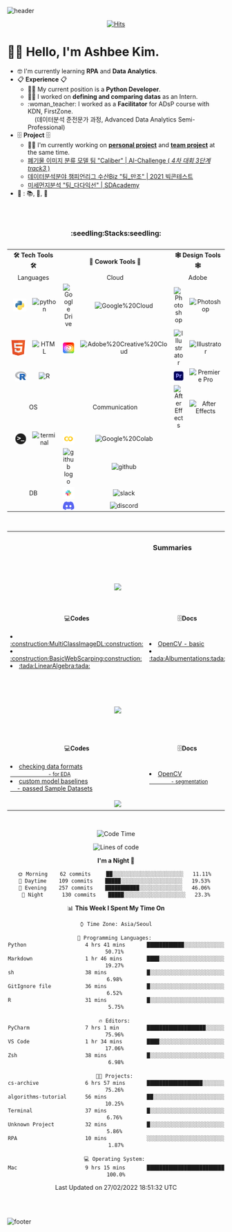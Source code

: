 ![header](https://capsule-render.vercel.app/api?type=waving&color=timeGradient&height=250&section=header&text=Ashbee%20Kim&fontSize=70&fontAlign=75&fontAlignY=45&desc=Codes,%20Docs,%20and%20Papers&descSize=20&descAlign=84&descAlignY=60)

  <div align=center>
	
  [![Hits](https://hits.seeyoufarm.com/api/count/incr/badge.svg?url=https%3A%2F%2Fgithub.com%2FAshbeeKim)](https://hits.seeyoufarm.com) 
	
  </div>

[//]: <> (대회 끝내고, script 공부하면서 capsule-render 참고한 방식으로 원하는 규격으로 재생성하기)


# 🙌🏻 Hello, I'm Ashbee Kim. 
* :nerd_face: I'm currently learning **RPA** and **Data Analytics**.
* :clipboard: **Experience** :clipboard:
  * :woman_office_worker: My current position is a **Python Developer**.
  * :woman_office_worker: I worked on **defining and comparing datas** as an Intern.
    <li> :woman_teacher: I worked as a <b>Facilitator</b> for ADsP course with KDN, FirstZone.</br>&nbsp&nbsp&nbsp&nbsp(데이터분석 준전문가 과정, Advanced Data Analytics Semi-Professional)</li>
* :file_cabinet: **Project** :file_cabinet:
  * :woman_technologist: I'm currently working on **[personal project](https://github.com/AshbeeKim/pub-org-data)** and **[team project](https://github.com/Proj-Caliber)** at the same time.
  * [폐기물 이미지 분류 모델 팀 "Caliber" | AI-Challenge ( _4차 대회 3단계 track3_ )](https://github.com/Proj-Caliber/Waste-Recycling-Image-Segmentation)
  * [데이터분석분야 챔피언리그 수산Biz "팀_만조" | 2021 빅콘테스트](https://drive.google.com/file/d/1hCvM8B1dE7Mmhynd7sr88cPtLlFlF3Ud/view?usp=sharing)
  * [미세먼지분석 "팀_다다익선" | SDAcademy](https://github.com/SD-academy/dadaiksunTeamProject/blob/main/%EB%AF%B8%EC%84%B8%EB%A8%BC%EC%A7%80%ED%94%84%EB%A1%9C%EC%A0%9D%ED%8A%B8/%E1%84%86%E1%85%B5%E1%84%89%E1%85%A6%E1%84%86%E1%85%A5%E1%86%AB%E1%84%8C%E1%85%B5%E1%84%87%E1%85%AE%E1%86%AB%E1%84%89%E1%85%A5%E1%86%A8%E1%84%91%E1%85%B3%E1%84%85%E1%85%A9%E1%84%8C%E1%85%A6%E1%86%A8%E1%84%90%E1%85%B3.pdf)
* :key: : :books:, :art:, :candy:

<p align="right">
<!--gmail, likedin, gitpage, discord-->
</p>
</br>

[//]: <> (현재 보유 혹은 계발 중인 스킬셋)
[//]: <> (스킬셋 표)
<div align="center" width="600">
 <table><caption align="center"><large><b><h3>:seedling:Stacks:seedling:</h3></b></large></caption>
  <tbody>
   <tr align="center">
    <th colspan="2">🛠️ Tech Tools 🛠️</th>
    <th colspan="2">💬 Cowork Tools 💬</th>
    <th colspan="2">🕸️ Design Tools 🕸️</th>
   </tr>
   <tr align="center">
    <td colspan="2">Languages</td>
    <td colspan="2">Cloud</td>
    <td colspan="2">Adobe</td>
   </tr>
   <tr align="center">
    <td><img align="right" alt="Python" width="30px" src="https://raw.githubusercontent.com/github/explore/80688e429a7d4ef2fca1e82350fe8e3517d3494d/topics/python/python.png" /></td>
    <td><img alt="python" src="https://img.shields.io/badge/Python-v3.7%20%7C%20v3.9-blue.svg?&style=flat&logo=Python&logoColor=white&labelColor=abcdef&cacheSeconds=3600$logoWidth=60"/></td>
    <td><img align="right" alt="Google Drive" width="26px" src="https://github.com/quintessence/slack-icons/blob/master/images/google-drive-logo-slack-icon.png"/></td>
    <td><img alt="Google%20Cloud" src="https://img.shields.io/badge/Google-%20GCP%28GCE%29%20-4285F4.svg?&style=flat&logo=googledrive&logoColor=white&labelColor=0C9D58&cacheSeconds=3600$logoWidth=70"/><!--아직까진 google drive, google cloud를 적을 수준이 되면 바꾸기--></td>
    <td><img align="right" alt="Photoshop" width="22px" src="https://www.adobe.com/content/dam/cc/us/en/products/ccoverview/ps_cc_app_RGB.svg" /></td>
    <td><img alt="Photoshop" src="https://img.shields.io/badge/Ps-CC%202020%20|%202021-31A8FF.svg?&style=flat&logo=Adobe Photoshop&logoColor=white&labelColor=162D54&cacheSeconds=3600$logoWidth=70"/></td>
   </tr>
   <tr align="center">
    <td><img align="right" alt="HTML" src="https://raw.githubusercontent.com/devicons/devicon/master/icons/html5/html5-original.svg"/></td>
    <td><img alt="HTML" src="https://img.shields.io/badge/HTML5-spark%20%7C%20django-E34F26.svg?&style=flat&logo=HTML5&logoColor=white&labelColor=F99A66&cacheSeconds=3600$logoWidth=40"/></td>
    <td><img align="right" alt="Adobe Creative Cloud logo" width="26px" src="https://github.com/Kalbra/discord-connector/blob/master/logos/CC.png" /></td>
    <td><img alt="Adobe%20Creative%20Cloud" src="https://img.shields.io/badge/Adobe%20CC-2020%20|%202021-FF6550.svg?&style=flat&logo=adobecreativecloud&logoColor=white&labelColor=DA1F26&cacheSeconds=3600$logoWidth=50"/></td>
    <td><img align="right" alt="Illustrator" width="22px" src="https://www.adobe.com/content/dam/cc/icons/illustrator.svg" /></td>
    <td><img alt="Illustrator" src="https://img.shields.io/badge/Ai-CC%202020%20|%202021-FF9A00.svg?&style=flat&logo=AdobeIllustrator&logoColor=white&labelColor=FF7328&cacheSeconds=3600$logoWidth=70"/></td>
   </tr>
   <tr align="center">
    <td><img align="right" alt="R" width="26px" src="https://raw.githubusercontent.com/github/explore/80688e429a7d4ef2fca1e82350fe8e3517d3494d/topics/r/r.png" /></td>
    <td><img alt="R" src="https://img.shields.io/badge/%20%20R%20%20-rpy2%20%7C%20just%20started-276DC3.svg?&style=social&logo=R&logoColor=gray&labelColor=9E9E9E&cacheSeconds=3600$logoWidth=50"/></td>
    <td></td>
    <td></td>
    <td><img align="right" alt="Premiere Pro" width="22px" src="https://raw.githubusercontent.com/qanastek/qanastek/master/1200px-Adobe_Premiere_Pro_CC_icon.svg.png" /></td>
    <td><img alt="Premiere Pro" src="https://img.shields.io/badge/Pr-CC%202020%20|%202021-9999FF.svg?&style=flat&logo=AdobePremierePro&logoColor=white&labelColor=2C5BB4&cacheSeconds=3600$logoWidth=70"/></td>
   </tr>
   <tr align="center">
    <td colspan="2"> OS </td>
    <td colspan="2"> Communication </td>
    <td><img align="right" alt="After Effects" width="22px" src="https://www.adobe.com/content/dam/cc/icons/aftereffects.svg" /></td>
    <td><img alt="After Effects" src="https://img.shields.io/badge/Ae-CC%202020%20|%202021-9999FF.svg?&style=flat&logo=AdobeAfterEffects&logoColor=white&labelColor=7E4DD2&cacheSeconds=3600$logoWidth=60"/></td>
   </tr>
   <tr align="center">
    <td><img align="right" alt="Terminal" width="26px" src="https://raw.githubusercontent.com/github/explore/80688e429a7d4ef2fca1e82350fe8e3517d3494d/topics/terminal/terminal.png" /></td>
    <td><img alt="terminal" src="https://img.shields.io/badge/shell-%20zsh%20%7C%20bash-999999.svg?&style=flat&logo=iTerm2&logoColor=white&labelColor=000000&cacheSeconds=3600$logoWidth=80"/></td>
    <td><img align="right" alt="Google Colab" width="26px" src="https://github.com/lsgrep/Google-Colab-Tips-and-Tricks/blob/master/assets/Colab.png"/></td>
    <td><img alt="Google%20Colab" src="https://img.shields.io/badge/Google-%20Colaboratory%20-EF8212.svg?&style=flat&logo=googlecolab&logoColor=white&labelColor=F9AB00&cacheSeconds=3600$logoWidth=50"/></td>
    <td colspan="2"><!--Analytics--></td>
   </tr>
   <tr align="center">
    <td></td>
    <td></td>
    <td><img align="right" alt="github logo" width="26px" src="https://upload.wikimedia.org/wikipedia/commons/9/91/Octicons-mark-github.svg"/></td>
    <td><img alt="github" src="https://img.shields.io/badge/github-%20Ashbee%20Kim%20-999999.svg?&style=flat&logo=github&logoColor=white&labelColor=000000&cacheSeconds=3600$logoWidth=80"/></td>
    <td><!--tableau 공부하고 추가하기--></td>
    <td></td>
   </tr>
   <tr align="center">
    <td colspan="2"> DB </td>
    <td><img align="right" alt="slack logo" width="34px" src="https://github.com/AshbeeKim/AshbeeKim/blob/master/.github/image/Slack_Mark.svg"/></td>
    <td><img alt="slack" src="https://img.shields.io/badge/slack-%20Ashbee%20Kim%20-63377C.svg?&style=flat&logo=slack&logoColor=white&labelColor=000000&cacheSeconds=3600$logoWidth=80"/></td>
    <td></td>
    <td></td>
   </tr>
   <tr align="center">
    <td></td>
    <td></td>
    <td><img align="right" alt="Discord logo" width="26px" src="https://github.com/AshbeeKim/AshbeeKim/blob/master/.github/image/Discord-Logo-Color.svg"/></td>
    <td><img alt="discord" src="https://img.shields.io/badge/Discord-%20Ashbee%20Kim%20-796BF8.svg?&style=flat&logo=discord&logoColor=white&labelColor=493AD9&cacheSeconds=3600$logoWidth=80"/></td>
    <td></td>
    <td></td>
   </tr>  
   <!--<tr>
    <td></td>
    <td></td>
    <td></td>
    <td></td>
    <td></td>
    <td></td>
   </tr>-->
  </tbody>
 </table>
</div>
<!--brand logo guideline에 걸려서, 따로 수정 못하는 것들은 div로 여백 및 비율 수정 나중에 한가할 때 하기!
<td><img align="right" alt="Linked In" width="26px" src="https://github.com/quintessence/slack-icons/blob/master/images/linkedin-logo-slack-icon.png"/></td>
    <td><img alt="LinkedIn" src="https://img.shields.io/badge/LinkedIn-%20Ashbee%20Kim%20-5C8EE3.svg?&style=flat&logo=linkedin&logoColor=white&labelColor=295FBB&cacheSeconds=3600$logoWidth=80"/></td>
gmail, linkedin 등은 연락을 바로 보낼 수 있는 방식으로 수정하기
<td><img align="right" alt="Trello logo" width="30px" src="https://github.com/AshbeeKim/AshbeeKim/blob/master/.github/image/icon-gradient-blue-trello.svg"/></td>
    <td><img alt="Trello" src="https://img.shields.io/badge/Trello-%20Ashbee%20Kim%20-6BA2D4.svg?&style=flat&logo=trello&logoColor=white&labelColor=3070AA&cacheSeconds=3600$logoWidth=80"/></td>
사용법은 알지만, github에도 유사 서비스가 있기에 trello가 진짜 필요한지는 고민해보기
-->
</br>

[comment]: <> (스킬셋 표 작성 종료 부분)



[//]: <> (내용이 나올 수 있는 표)
[comment]: <> (표 작성 시작 부분, 나중에 하나씩 정리하면서 변경할 내용 : **✨를 repository밑으로 이동해서, 사용된 언어 및 툴 추가**)

<div align="center">
 <table><div align="center"></div>
  <tbody>
   <tr align="center">
    <th colspan="3"><h3><b>Summaries</b></h3></th>
   </tr>
   <tr align="center">
    <td rowspan=2" colspan="2"><a href="https://github.com/ashbeekim/AshbeeKim"><img align="center" src="https://github-readme-stats.vercel.app/api/pin/?username=ashbeekim&repo=AshbeeKim&title_color=7496E5&text_color=55E6AB&hide_border=False" /></a></td>
    <td>:memo:</th></td>
   </tr>
   <tr align="center">
    <td><div align="center"><p></br>:sparkles: <img src="https://img.shields.io/badge/Python-3766AB?style=flat-square&logo=Python&logoColor=white"/>&nbsp<img src="https://img.shields.io/badge/Jupyter-F37626?style=flat-square&logo=jupyter&logoColor=white"/>&nbsp<img src="https://img.shields.io/badge/Markdown-000000?style=flat-square&logo=markdown&logoColor=white"/> :sparkles:</p><p>:pencil2:<!--[\\]: <>(stacks)--></p></div></td>
   </tr>
   <tr align="center">
    <td>💻<b>Codes</b></td>
    <td>🗄️<b>Docs</b></td>
    <td>📃<b>Papers</b></td>
   </tr>
   <tr align="center">
    <td><p align="left">
     <li align="left"><a href="https://github.com/AshbeeKim/AshbeeKim/blob/master/Codes/Multi_Class_Image_DL.py">:construction:MultiClassImageDL:construction:</a></li>
     <li align="left"><a href="https://github.com/AshbeeKim/AshbeeKim/blob/master/Codes/Basic_WebScraping_in_colab.ipynb">:construction:BasicWebScarping:construction:</a></li>
     <li align="left"><a href="https://github.com/AshbeeKim/AshbeeKim/blob/master/Codes/Matrices_and_GaussianElimination.ipynb">:tada:LinearAlgebra:tada:</a></li></p>
    </td>
    <td><p align="left">
     <li align="left"><a href="https://github.com/AshbeeKim/AshbeeKim/blob/master/Docs/OpenCV_General_Image_Transforms.md">OpenCV     - basic</a></li>
     <li align="left"><a href="https://github.com/AshbeeKim/AshbeeKim/blob/master/Docs/Albumentation_Summarization.md">:tada:Albumentations:tada:</a></li></p>
    </td>
    <td><p align="left">
     <li align="left"><a href="https://github.com/AshbeeKim/AshbeeKim/blob/master/Papers/UtilizeDBSCAN.ipynb">:construction:DBSCAN:construction:</a></li>
     <li align="left"><a href="https://github.com/AshbeeKim/AshbeeKim/blob/master/Papers/YOLOv1.md">:construction:YOLOv1:construction:</a></li></p>
    </td>
   </tr>
   <tr align="center">
    <td rowspan=2" colspan="2"><a href="https://github.com/Proj-Caliber/Waste-Recycling-Image-Segmentation"><img align="center" src="https://github-readme-stats.vercel.app/api/pin/?username=Proj-Caliber&repo=Waste-Recycling-Image-Segmentation&title_color=7496E5&text_color=55E6AB&hide_border=False" /></a></td>
    <td>:memo:</th></td>
   </tr>
   <tr align="center">
    <td><p align="center">:sparkles: <img src="https://img.shields.io/badge/Python-3766AB?style=flat-square&logo=Python&logoColor=white"/>&nbsp<img src="https://img.shields.io/badge/Jupyter-F37626?style=flat-square&logo=jupyter&logoColor=white"/>&nbsp<img src="https://img.shields.io/badge/OpenCV-6A2E6D?style=flat-square&logo=opencv&logoColor=white"/> :sparkles:</p></br><p>:pencil2: : :bug:JSONDecodeError:bug:</p></td>
   </tr>
   <tr align="center">
    <td>💻<b>Codes</b></td>
    <td>🗄️<b>Docs</b></td>
    <td>📃<b>Papers</b></td>
   </tr>
   <tr align="center">
    <td><p align="left">
     <li align="left"><a href="https://github.com/AshbeeKim/AshbeeKim/blob/master/Codes/Multi_Class_Image_DL.py">checking data formats</br><small>&nbsp&nbsp&nbsp&nbsp&nbsp&nbsp&nbsp&nbsp&nbsp&nbsp&nbsp&nbsp&nbsp&nbsp&nbsp&nbsp&nbsp&nbsp&nbsp&nbsp&nbsp&nbsp&nbsp&nbsp&nbsp&nbsp&nbsp&nbsp- for EDA</small></a></li>
     <li align="left"><a href="https://github.com/Proj-Caliber/Waste-Recycling-Image-Segmentation/blob/master/docs/tutorials/caliber_basic_model_trial.ipynb">custom model baselines</br>&nbsp&nbsp&nbsp&nbsp- passed Sample Datasets</a></li></p>
    </td>
    <td><p align="left">
     <li align="left"><a href="https://github.com/Proj-Caliber/Waste-Recycling-Image-Segmentation/blob/master/docs/tutorials/double-check-annotations.ipynb">OpenCV</br><small>&nbsp&nbsp&nbsp&nbsp&nbsp&nbsp&nbsp&nbsp&nbsp&nbsp&nbsp&nbsp&nbsp&nbsp&nbsp&nbsp- segmentation</small></a></li></p>
    </td>
    <td><p align="left">
     <li align="left"><a href="https://github.com/Proj-Caliber/Waste-Recycling-Image-Segmentation/blob/master/docs/tutorials/MaskRCNN_Tutorial.ipynb">MaskRCNN tutorial <span> - ref.PyTorch</span></a></li></p>
    </td>
   </tr>
   <!--레포 추가 시 해당 라인부터-->
   <tr align="center">
    <td colspan="2"><div align="center"><a align="center" href="https://github.com/ryo-ma/github-profile-trophy"><img src="https://github-profile-trophy.vercel.app/?username=ashbeekim&theme=oldie&title=Commits,PullRequest,Repositories&column=3"/></a></td>
    <td><a align="center" href="https://github.com/anuraghazra/github-readme-stats"><img src="https://github-readme-stats.vercel.app/api/top-langs/?username=ashbeekim&layout=compact"/></a></div></td>
   </tr>
  </tbody>
 </table>
</div>                                   
                                         
<!-- 현재 수정 중
    <tr><td align="center">✨</td></tr>
    <tr><td><p align="center">
    <img src="https://img.shields.io/badge/Python-3766AB?style=flat-square&logo=Python&logoColor=white"/>&nbsp<img src="https://img.shields.io/badge/Jupyter-F37626?style=flat-square&logo=jupyter&logoColor=white"/></p></td>
    </tr>
    <tr align="center">
      <td><a href="https://github.com/Proj-Caliber/crop-growth-period-predict">
        <img align="center" src="https://github-readme-stats.vercel.app/api/pin/?username=Proj-Caliber&repo=crop-growth-period-predict&title_color=7496E5&text_color=55E6AB&hide_border=False" /></a></td>
      <td rowspan="3"></br>
        <p></p></td>
    </tr>
    <tr><td align="center">✨</td></tr>
    <tr><td>[\\]: <>(stacks)</td></tr>
    <tr align="center">
      <td><a href="https://github.com/ashbeekim/dadaiksunTeamProject">
        <img align="center" src="https://github-readme-stats.vercel.app/api/pin/?username=ashbeekim&repo=dadaiksunTeamProject&title_color=7496E5&text_color=55E6AB&hide_border=False" /></a></td>
      <td rowspan="3">[\\]: <>(description)</td>
    </tr>
    <tr><td align="center">✨</td></tr>
    <tr><td>[\\]: <>(stacks)</td>
    </tr>
    <tr align="center">
      <td><a href="https://github.com/ashbeekim/Kaggle_Task">
        <img align="center" src="https://github-readme-stats.vercel.app/api/pin/?username=ashbeekim&repo=Kaggle_Task&title_color=7496E5&text_color=55E6AB&hide_border=False" /></a></td>
      <td rowspan="3">[\\]: <>(description)</td></tr>
    <tr><td align="center">✨</td></tr>
    <tr><td>[\\]: <>(stacks)</td></tr>
-->
<!-- Programming Language 다양해지면 주석제거
    <tr align="center"><th colspan="3">Top Language</th></tr>
    <tr align="center"><td colspan="3"><a href="https://github.com/anuraghazra/github-readme-stats">
      <img align="center" width=500 height=300 src="https://github-readme-stats.vercel.app/api/top-langs/?username=ashbeekim&title_color=7496E5&text_color=55E6AB&hide_border=False&bg_color=30,FFFFFF,F0F8FF" /></a></td></tr>
-->
<!--
<p align="center">
  <img src="https://img.shields.io/badge/C++-00599C?style=flat-square&logo=C%2B%2B&logoColor=white"/></a>&nbsp 
  <img src="https://img.shields.io/badge/Java-007396?style=flat-square&logo=Java&logoColor=white"/></a>&nbsp
  <img src="https://img.shields.io/badge/Python-3766AB?style=flat-square&logo=Python&logoColor=white"/></a>&nbsp
</p>
-->

[comment]: <> (표 작성  부분)

<!--프로젝트 표 포맷도 한 2022년 2월 쯤에 바꾸기-->
</br>


[comment]: <> (wakatime 시작 부분)

<div align="center" width="80%">

 <!--START_SECTION:waka-->
![Code Time](http://img.shields.io/badge/Code%20Time-363%20hrs%205%20mins-blue)

![Lines of code](https://img.shields.io/badge/From%20Hello%20World%20I%27ve%20Written-2%20Million%20lines%20of%20code-blue)

**I'm a Night 🦉** 

```text
🌞 Morning    62 commits     ██░░░░░░░░░░░░░░░░░░░░░░░   11.11% 
🌆 Daytime    109 commits    █████░░░░░░░░░░░░░░░░░░░░   19.53% 
🌃 Evening    257 commits    ███████████░░░░░░░░░░░░░░   46.06% 
🌙 Night      130 commits    █████░░░░░░░░░░░░░░░░░░░░   23.3%

```


📊 **This Week I Spent My Time On** 

```text
⌚︎ Time Zone: Asia/Seoul

💬 Programming Languages: 
Python                   4 hrs 41 mins       ████████████░░░░░░░░░░░░░   50.71% 
Markdown                 1 hr 46 mins        ████░░░░░░░░░░░░░░░░░░░░░   19.27% 
sh                       38 mins             █░░░░░░░░░░░░░░░░░░░░░░░░   6.98% 
GitIgnore file           36 mins             █░░░░░░░░░░░░░░░░░░░░░░░░   6.52% 
R                        31 mins             █░░░░░░░░░░░░░░░░░░░░░░░░   5.75%

🔥 Editors: 
PyCharm                  7 hrs 1 min         ███████████████████░░░░░░   75.96% 
VS Code                  1 hr 34 mins        ████░░░░░░░░░░░░░░░░░░░░░   17.06% 
Zsh                      38 mins             █░░░░░░░░░░░░░░░░░░░░░░░░   6.98%

🐱‍💻 Projects: 
cs-archive               6 hrs 57 mins       ██████████████████░░░░░░░   75.26% 
algorithms-tutorial      56 mins             ██░░░░░░░░░░░░░░░░░░░░░░░   10.25% 
Terminal                 37 mins             █░░░░░░░░░░░░░░░░░░░░░░░░   6.76% 
Unknown Project          32 mins             █░░░░░░░░░░░░░░░░░░░░░░░░   5.86% 
RPA                      10 mins             ░░░░░░░░░░░░░░░░░░░░░░░░░   1.87%

💻 Operating System: 
Mac                      9 hrs 15 mins       █████████████████████████   100.0%

```


 Last Updated on 27/02/2022 18:51:32 UTC
<!--END_SECTION:waka-->
</div>
</br></br>

[comment]: <> (wakatime 종료 지점)


<!--
<h2 align="center">🛤️RoadMap</h2>
<ol><big><b>Step1.</b> Data Analyst</big></ol>
<ol><small>     <i>---------- in progress ----------</i></small></ol>
<ol><big><b>Step2.</b> Full Stack Developer</big></ol>
<!--<ol><big><b>Step3.</b> Data Scientist</big></ol>
[//]: <> (data analyst의 경우, Fundamentals, Statistics, Programming, Machine Learning, Text Mining/NLP, Visualization, Big Data, Data Ingestion, Data Munging, Toolbox에 대한 내용을 이해해야 함)
[//]: <> (full-stack은 PM, Design, Back-End, Front-End, Mobile, Databases, DevOps, Version Control 등을 다 할 수 있어야 함)
[//]: <> (data scientist는 보다 깊은 이해가 필요함_괜히 10년 경력자를 찾는게 아닌 듯_Math, Dev, Domain 삼위일체의 경지)-->

<!--
https://github-readme-streak-stats.herokuapp.com/demo/. 
vue, tokypnight_duo, prussian, buefy, blue-green, react, city-lights, ayu_night, blueberry_duo
[![GitHub Status](https://github-readme-streak-stats.herokuapp.com?user=AshbeeKim&theme=blueberry_duo)](https://git.io/streak-stats)
<p align="center" ><img src="https://github-readme-streak-stats.herokuapp.com?user=AshbeeKim&theme=blueberry_duo"/></p>
https://github.com/anuraghazra/github-readme-stats/blob/master/docs/readme_kr.md
[![Anurag's GitHub stats](https://github-readme-stats.vercel.app/api?username=ashbeekim&count_private=true)](https://github.com/anuraghazra/github-readme-stats)
[![willianrod's wakatime stats](https://github-readme-stats.vercel.app/api/wakatime?username=willianrod)](https://github.com/anuraghazra/github-readme-stats)
[![Top Langs](https://github-readme-stats.vercel.app/api/top-langs/?username=anuraghazra&layout=compact)](https://github.com/anuraghazra/github-readme-stats)
F0F8FF,D7ECFF,C6E2FF
7289DA, 9CACE5, aab8e8, b8c4ec, c6cff0, d4dbf3, e2e7f7, f0f3fb, 9AABE5, 9ABDEC
9CF5E5, A0F5CC, 9ADBE5
-->

<!--
가벼운 통계
<img src="https://github-readme-stats.vercel.app/api?username=AshbeeKim&show_icons=true&theme=" width="400">
트로피 형태
https://github.com/ryo-ma/github-profile-trophy
[![trophy](https://github-profile-trophy.vercel.app/?username=ashbeekim&theme=oldie&title=Commits,PullRequest,Repositories)](https://github.com/ryo-ma/github-profile-trophy)
3d model of GitHub contribution graph
https://skyline.github.com/
-->

<!--embedding markdown fontawesome icon
rr

-->


<!--마크다운 주석 처리 방법-->
[comment]: <> (markdown comment code)
[//]: <> (markdown comment shortcode)

![footer](https://capsule-render.vercel.app/api?type=waving&color=timeGradient&height=250&section=footer&text=Thank%20You&fontSize=90&fontAlignY=70)
